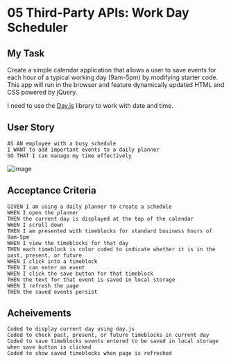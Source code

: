 # 05 Third-Party APIs: Work Day Scheduler

## My Task

Create a simple calendar application that allows a user to save events for each hour of a typical working day (9am-5pm) by modifying starter code. This app will run in the browser and feature dynamically updated HTML and CSS powered by jQuery.

I need to use the [Day.js](https://day.js.org/en/) library to work with date and time. 

## User Story

```
AS AN employee with a busy schedule
I WANT to add important events to a daily planner
SO THAT I can manage my time effectively
```
![image](https://github.com/SanjeethTharmarajah/dayevents/assets/130941252/a8c219e7-7734-420f-851a-2eb6d9f6537c)

## Acceptance Criteria

```
GIVEN I am using a daily planner to create a schedule
WHEN I open the planner
THEN the current day is displayed at the top of the calendar
WHEN I scroll down
THEN I am presented with timeblocks for standard business hours of 9am-5pm
WHEN I view the timeblocks for that day
THEN each timeblock is color coded to indicate whether it is in the past, present, or future
WHEN I click into a timeblock
THEN I can enter an event
WHEN I click the save button for that timeblock
THEN the text for that event is saved in local storage
WHEN I refresh the page
THEN the saved events persist
```


## Acheivements

```
Coded to display current day using day.js
Coded to check past, present, or future timeblocks in current day
Coded to save timeblocks events entered to be saved in local storage when save button is clicked
Coded to show saved timeblocks when page is refreshed

```


